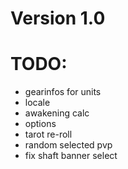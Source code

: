# Version 1.0
# TODO:
- gearinfos for units
- locale
- awakening calc
- options
- tarot re-roll
- random selected pvp
- fix shaft banner select